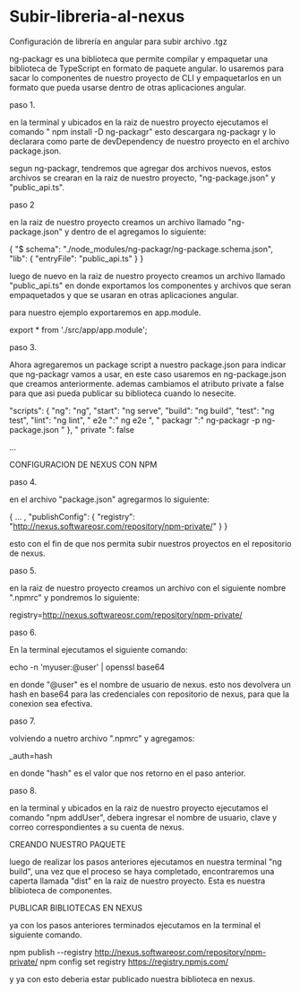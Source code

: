 # Subir-libreria-al-nexus
Configuración de librería en angular para subir archivo .tgz


ng-packagr es una biblioteca que permite compilar y empaquetar una biblioteca de TypeScript en formato de paquete angular.
lo usaremos para sacar lo componentes de nuestro proyecto de CLI y empaquetarlos en un formato que pueda usarse dentro de 
otras aplicaciones angular.

paso 1.

en la terminal y ubicados en la raiz de nuestro proyecto ejecutamos el comando " npm install -D ng-packagr"  esto descargara
ng-packagr y lo declarara como parte de devDependency de nuestro proyecto en el  archivo package.json.

segun ng-packagr, tendremos que agregar dos archivos nuevos, estos archivos se crearan en la raiz de nuestro proyecto,
"ng-package.json" y "public_api.ts".


paso 2

en la raiz de nuestro proyecto creamos un archivo llamado "ng-package.json" y dentro de el agregamos lo siguiente:

{ 
  "$ schema": "./node_modules/ng-packagr/ng-package.schema.json", 
  "lib": { 
    "entryFile": "public_api.ts" 
  } 
}

luego de nuevo en la raiz de nuestro proyecto creamos un archivo llamado "public_api.ts"  en donde exportamos los componentes y archivos
que seran empaquetados y que se usaran en otras aplicaciones angular.

para nuestro ejemplo exportaremos en app.module.

export * from './src/app/app.module';


paso 3.



Ahora agregaremos un package script a nuestro package.json para indicar que  ng-packagr vamos a usar, en este caso usaremos en 
ng-package.json que creamos anteriormente. ademas cambiamos el atributo private a false para que asi pueda publicar su biblioteca cuando lo nesecite.

"scripts": { 
  "ng": "ng", 
  "start": "ng serve", 
  "build": "ng build", 
  "test": "ng test", 
  "lint": "ng lint", 
  " e2e ":" ng e2e ", 
  " packagr ":" ng-packagr -p ng-package.json " 
}, 
" private ": false

...



CONFIGURACION DE NEXUS CON NPM

paso 4.

en el archivo "package.json" agregarmos lo siguiente:

{
  ... ,
  "publishConfig": {
    "registry": "http://nexus.softwareosr.com/repository/npm-private/"
  }
}

esto con el fin de que nos permita subir  nuestros proyectos en el repositorio de nexus.

paso 5.

en la raiz de nuestro proyecto creamos un archivo con el siguiente nombre ".npmrc" y pondremos lo siguiente:

registry=http://nexus.softwareosr.com/repository/npm-private/



paso 6.


En la terminal ejecutamos el siguiente comando:

echo -n 'myuser:@user' | openssl base64

en donde "@user" es el nombre de usuario de nexus.
esto nos devolvera un hash en base64 para las credenciales con repositorio de nexus, para que la conexion sea efectiva.


paso 7.

volviendo a nuetro archivo ".npmrc" y agregamos:

_auth=hash

en donde "hash" es el valor que nos retorno en el paso anterior.


paso 8.

en la terminal y ubicados en la raiz de nuestro proyecto ejecutamos el comando "npm addUser", debera ingresar el nombre de usuario, clave y correo correspondientes 
a su cuenta de nexus.


CREANDO NUESTRO PAQUETE

luego de realizar los pasos anteriores ejecutamos en nuestra terminal "ng build", una vez que el proceso se haya completado, encontraremos una caperta llamada "dist" en la raiz 
de nuestro proyecto. Esta es nuestra blibioteca de componentes.



PUBLICAR BIBLIOTECAS EN NEXUS

ya con los pasos anteriores terminados ejecutamos en la terminal el siguiente comando.

npm publish --registry http://nexus.softwareosr.com/repository/npm-private/
npm config set registry https://registry.npmjs.com/

y ya con esto deberia estar publicado nuestra biblioteca en nexus.
